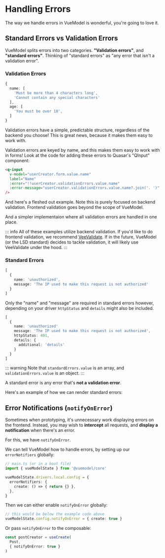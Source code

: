 <script setup>
import ValidationErrorsRaw from './examples/ValidationErrors.vue?raw'
import ValidationErrors from './examples/ValidationErrors.vue'

import ValidationErrorsSimpleRaw from './examples/ValidationErrorsSimple.vue?raw'
import ValidationErrorsSimple from './examples/ValidationErrorsSimple.vue'

import StandardErrorsSimpleRaw from './examples/StandardErrorsSimple.vue?raw'
import StandardErrorsSimple from './examples/StandardErrorsSimple.vue'

import NotifyOnErrorRaw from './examples/NotifyOnError.vue?raw'
import NotifyOnError from './examples/NotifyOnError.vue'
</script>

# Handling Errors
The way we handle errors in VueModel is wonderful, you're going to love it.

## Standard Errors vs Validation Errors
VueModel splits errors into two categories. **"Validation errors"**, and **"standard errors"**. Thinking of "standard errors" as "any error that isn't a validation error".

### Validation Errors
```ts
{
  name: [
    'Must be more than 4 characters long',
    'Cannot contain any special characters'
  ],
  age: [
    'You must be over 18',
  ]
}
```

Validation errors have a simple, predictable structure, regardless of the backend you choose! This is great news, because it makes them easy to work with.

Validation errors are keyed by name, and this makes them easy to work with in forms! Look at the code for adding these errors to Quasar's "QInput" component:
```html
<q-input
  v-model="userCreator.form.value.name"
  label="Name"
  :error="!!userCreator.validationErrors.value.name"
  :error-message="userCreator.validationErrors.value.name?.join('. ')"
/>
```

And here's a fleshed out example. Note this is purely focused on backend validation. Frontend validation goes beyond the scope of VueModel.
<ExamplePanel
  title="Validation Errors"
  :content="ValidationErrorsRaw"
  :exampleComponent="ValidationErrors"
/>

And a simpler implementaion where all validation errors are handled in one place.
<ExamplePanel
  title="Validation Errors"
  :content="ValidationErrorsSimpleRaw"
  :exampleComponent="ValidationErrorsSimple"
/>

::: info
All of these examples utilize backend validation. If you'd like to do frontend validation, we recommend [VeeValidate](https://vee-validate.logaretm.com/v4/). If in the future, VueModel (or the LSD standard) decides to tackle validation, it will likely use VeeValidate under the hood.
:::

### Standard Errors
```ts
[
  {
    name: 'unauthorized',
    message: 'The IP used to make this request is not authorized'
  }
]
```

Only the "name" and "message" are required in standard errors however, depending on your driver `httpStatus` and `details` might also be included.
```ts
[
  {
    name: 'unauthorized'
    message: 'The IP used to make this request is not authorized',
    httpStatus: 401,
    details: {
      additional: 'details'
    }
  }
]
```

::: warning
Note that `standardErrors.value` is an array, and `validationErrors.value` is an object.
:::

A standard error is any error that's **not a validation error**.

Here's an example of how we can render standard errors:
<ExamplePanel
  title="Standard Errors"
  :content="StandardErrorsSimpleRaw"
  :exampleComponent="StandardErrorsSimple"
/>

## Error Notifications (`notifyOnError`)
Sometimes when prototyping, it's unnecessary work displaying errors on the frontend. Instead, you may wish to **intercept** all requests, and **display a notification** when there's an error.

For this, we have `notifyOnError`.

We can tell VueModel how to handle errors, by setting up our `errorNotifiers` globally:
```ts
// main.ts (or in a boot file)
import { vueModelState } from '@vuemodel/core'

vueModelState.drivers.local.config = {
  errorNotifiers: {
    create: () => { return {} },
  },
}
```

Then we can either enable `notifyOnError` globally:
```ts
// this would be below the example code above
vueModelState.config.notifyOnError = { create: true }
```

Or pass `notifyOnError` to the composable:
```ts
const postCreator = useCreate(
  Post,
  { notifyOnError: true }
)
```

<ExamplePanel
  title="Notify On Error"
  :content="NotifyOnErrorRaw"
  :exampleComponent="NotifyOnError"
/>

